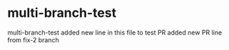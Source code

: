 # multi-branch-test
multi-branch-test
added new line in this file to test PR
added new PR line from fix-2 branch
